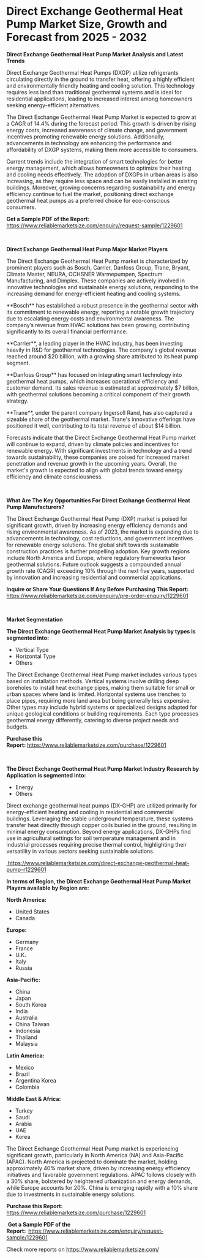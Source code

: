 <p><h1>Direct Exchange Geothermal Heat Pump Market Size, Growth and Forecast from 2025 - 2032</h1></p><p><strong>Direct Exchange Geothermal Heat Pump Market Analysis and Latest Trends</strong></p>
<p><p>Direct Exchange Geothermal Heat Pumps (DXGP) utilize refrigerants circulating directly in the ground to transfer heat, offering a highly efficient and environmentally friendly heating and cooling solution. This technology requires less land than traditional geothermal systems and is ideal for residential applications, leading to increased interest among homeowners seeking energy-efficient alternatives.</p><p>The Direct Exchange Geothermal Heat Pump Market is expected to grow at a CAGR of 14.4% during the forecast period. This growth is driven by rising energy costs, increased awareness of climate change, and government incentives promoting renewable energy solutions. Additionally, advancements in technology are enhancing the performance and affordability of DXGP systems, making them more accessible to consumers. </p><p>Current trends include the integration of smart technologies for better energy management, which allows homeowners to optimize their heating and cooling needs effectively. The adoption of DXGPs in urban areas is also increasing, as they require less space and can be easily installed in existing buildings. Moreover, growing concerns regarding sustainability and energy efficiency continue to fuel the market, positioning direct exchange geothermal heat pumps as a preferred choice for eco-conscious consumers.</p></p>
<p><strong>Get a Sample PDF of the Report:&nbsp;</strong> <a href="https://www.reliablemarketsize.com/enquiry/request-sample/1229601?utm_campaign=1879&utm_medium=2&utm_source=Github&utm_content=ia&utm_term=18022025&utm_id=direct-exchange-geothermal-heat-pump">https://www.reliablemarketsize.com/enquiry/request-sample/1229601</a></p>
<p>&nbsp;</p>
<p><strong>Direct Exchange Geothermal Heat Pump Major Market Players</strong></p>
<p><p>The Direct Exchange Geothermal Heat Pump market is characterized by prominent players such as Bosch, Carrier, Danfoss Group, Trane, Bryant, Climate Master, NEURA, OCHSNER Warmepumpen, Spectrum Manufacturing, and Dimplex. These companies are actively involved in innovative technologies and sustainable energy solutions, responding to the increasing demand for energy-efficient heating and cooling systems.</p><p>**Bosch** has established a robust presence in the geothermal sector with its commitment to renewable energy, reporting a notable growth trajectory due to escalating energy costs and environmental awareness. The company’s revenue from HVAC solutions has been growing, contributing significantly to its overall financial performance.</p><p>**Carrier**, a leading player in the HVAC industry, has been investing heavily in R&D for geothermal technologies. The company's global revenue reached around $20 billion, with a growing share attributed to its heat pump segment.</p><p>**Danfoss Group** has focused on integrating smart technology into geothermal heat pumps, which increases operational efficiency and customer demand. Its sales revenue is estimated at approximately $7 billion, with geothermal solutions becoming a critical component of their growth strategy.</p><p>**Trane**, under the parent company Ingersoll Rand, has also captured a sizeable share of the geothermal market. Trane's innovative offerings have positioned it well, contributing to its total revenue of about $14 billion.</p><p>Forecasts indicate that the Direct Exchange Geothermal Heat Pump market will continue to expand, driven by climate policies and incentives for renewable energy. With significant investments in technology and a trend towards sustainability, these companies are poised for increased market penetration and revenue growth in the upcoming years. Overall, the market's growth is expected to align with global trends toward energy efficiency and climate consciousness.</p></p>
<p>&nbsp;</p>
<p><strong>What Are The Key Opportunities For Direct Exchange Geothermal Heat Pump Manufacturers?</strong></p>
<p><p>The Direct Exchange Geothermal Heat Pump (DXP) market is poised for significant growth, driven by increasing energy efficiency demands and rising environmental awareness. As of 2023, the market is expanding due to advancements in technology, cost reductions, and government incentives for renewable energy solutions. The global shift towards sustainable construction practices is further propelling adoption. Key growth regions include North America and Europe, where regulatory frameworks favor geothermal solutions. Future outlook suggests a compounded annual growth rate (CAGR) exceeding 10% through the next five years, supported by innovation and increasing residential and commercial applications.</p></p>
<p><strong>Inquire or Share Your Questions If Any Before Purchasing This Report:</strong> <a href="https://www.reliablemarketsize.com/enquiry/pre-order-enquiry/1229601?utm_campaign=1879&utm_medium=2&utm_source=Github&utm_content=ia&utm_term=18022025&utm_id=direct-exchange-geothermal-heat-pump">https://www.reliablemarketsize.com/enquiry/pre-order-enquiry/1229601</a></p>
<p>&nbsp;</p>
<p><strong>Market Segmentation</strong></p>
<p><strong>The Direct Exchange Geothermal Heat Pump Market Analysis by types is segmented into:</strong></p>
<p><ul><li>Vertical Type</li><li>Horizontal Type</li><li>Others</li></ul></p>
<p><p>The Direct Exchange Geothermal Heat Pump market includes various types based on installation methods. Vertical systems involve drilling deep boreholes to install heat exchange pipes, making them suitable for small or urban spaces where land is limited. Horizontal systems use trenches to place pipes, requiring more land area but being generally less expensive. Other types may include hybrid systems or specialized designs adapted for unique geological conditions or building requirements. Each type processes geothermal energy differently, catering to diverse project needs and budgets.</p></p>
<p><strong>Purchase this Report:&nbsp;</strong><a href="https://www.reliablemarketsize.com/purchase/1229601?utm_campaign=1879&utm_medium=2&utm_source=Github&utm_content=ia&utm_term=18022025&utm_id=direct-exchange-geothermal-heat-pump">https://www.reliablemarketsize.com/purchase/1229601</a></p>
<p>&nbsp;</p>
<p><strong>The Direct Exchange Geothermal Heat Pump Market Industry Research by Application is segmented into:</strong></p>
<p><ul><li>Energy</li><li>Others</li></ul></p>
<p><p>Direct exchange geothermal heat pumps (DX-GHP) are utilized primarily for energy-efficient heating and cooling in residential and commercial buildings. Leveraging the stable underground temperature, these systems transfer heat directly through copper coils buried in the ground, resulting in minimal energy consumption. Beyond energy applications, DX-GHPs find use in agricultural settings for soil temperature management and in industrial processes requiring precise thermal control, highlighting their versatility in various sectors seeking sustainable solutions.</p></p>
<p><a href="https://www.reliablemarketsize.com/direct-exchange-geothermal-heat-pump-r1229601?utm_campaign=1879&utm_medium=2&utm_source=Github&utm_content=ia&utm_term=18022025&utm_id=direct-exchange-geothermal-heat-pump">&nbsp;https://www.reliablemarketsize.com/direct-exchange-geothermal-heat-pump-r1229601</a></p>
<p><strong>In terms of Region, the Direct Exchange Geothermal Heat Pump Market Players available by Region are:</strong></p>
<p>
    <p> <strong> North America: </strong>
        <ul>
            <li>United States</li>
            <li>Canada</li>
        </ul>
        </p> 
    <p> <strong> Europe: </strong>
        <ul>
            <li>Germany</li>
            <li>France</li>
            <li>U.K.</li>
            <li>Italy</li>
            <li>Russia</li>
        </ul>
        </p> 
    <p> <strong> Asia-Pacific: </strong>
        <ul>
            <li>China</li>
            <li>Japan</li>
            <li>South Korea</li>
            <li>India</li>
            <li>Australia</li>
            <li>China Taiwan</li>
            <li>Indonesia</li>
            <li>Thailand</li>
            <li>Malaysia</li>
        </ul>
        </p> 
    <p> <strong> Latin America: </strong>
        <ul>
            <li>Mexico</li>
            <li>Brazil</li>
            <li>Argentina Korea</li>
            <li>Colombia</li>
        </ul>
        </p> 
    <p> <strong> Middle East & Africa: </strong>
        <ul>
            <li>Turkey</li>
            <li>Saudi</li>
            <li>Arabia</li>
            <li>UAE</li>
            <li>Korea</li>
        </ul>
    </p>
    </p>
<p><p>The Direct Exchange Geothermal Heat Pump market is experiencing significant growth, particularly in North America (NA) and Asia-Pacific (APAC). North America is projected to dominate the market, holding approximately 40% market share, driven by increasing energy efficiency initiatives and favorable government regulations. APAC follows closely with a 30% share, bolstered by heightened urbanization and energy demands, while Europe accounts for 20%. China is emerging rapidly with a 10% share due to investments in sustainable energy solutions.</p></p>
<p><strong>Purchase this Report: </strong><a href="https://www.reliablemarketsize.com/purchase/1229601?utm_campaign=1879&utm_medium=2&utm_source=Github&utm_content=ia&utm_term=18022025&utm_id=direct-exchange-geothermal-heat-pump">https://www.reliablemarketsize.com/purchase/1229601</a></p>
<p>&nbsp;<strong>Get a Sample PDF of the Report:&nbsp;&nbsp;</strong><a href="https://www.reliablemarketsize.com/enquiry/request-sample/1229601?utm_campaign=1879&utm_medium=2&utm_source=Github&utm_content=ia&utm_term=18022025&utm_id=direct-exchange-geothermal-heat-pump">https://www.reliablemarketsize.com/enquiry/request-sample/1229601</a></p>
<p><strong></strong></p>
<p>Check more reports on <a href="https://www.reliablemarketsize.com/?utm_campaign=1879&utm_medium=2&utm_source=Github&utm_content=ia&utm_term=18022025&utm_id=direct-exchange-geothermal-heat-pump">https://www.reliablemarketsize.com/</a></p>